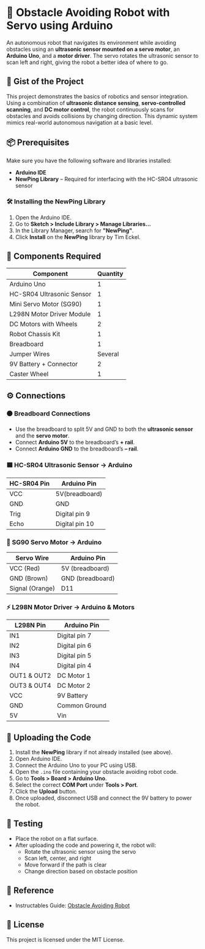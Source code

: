 # 🤖 Obstacle Avoiding Robot with Servo using Arduino

An autonomous robot that navigates its environment while avoiding obstacles using an **ultrasonic sensor mounted on a servo motor**, an **Arduino Uno**, and a **motor driver**. The servo rotates the ultrasonic sensor to scan left and right, giving the robot a better idea of where to go.

## 🧠 Gist of the Project

This project demonstrates the basics of robotics and sensor integration. Using a combination of **ultrasonic distance sensing**, **servo-controlled scanning**, and **DC motor control**, the robot continuously scans for obstacles and avoids collisions by changing direction. This dynamic system mimics real-world autonomous navigation at a basic level.

## 📦 Prerequisites

Make sure you have the following software and libraries installed:

- **Arduino IDE** 
- **NewPing Library** – Required for interfacing with the HC-SR04 ultrasonic sensor

### 🛠️ Installing the NewPing Library

1. Open the Arduino IDE.
2. Go to **Sketch > Include Library > Manage Libraries...**
3. In the Library Manager, search for **"NewPing"**.
4. Click **Install** on the **NewPing** library by Tim Eckel.

## 🧰 Components Required

| Component                   | Quantity |
|-----------------------------|----------|
| Arduino Uno                 | 1        |
| HC-SR04 Ultrasonic Sensor   | 1        |
| Mini Servo Motor (SG90)     | 1        |
| L298N Motor Driver Module   | 1        |
| DC Motors with Wheels       | 2        |
| Robot Chassis Kit           | 1        |
| Breadboard                  | 1        |
| Jumper Wires                | Several  |
| 9V Battery + Connector      | 2        |
| Caster Wheel                | 1        |

## ⚙️ Connections

### ⚫ Breadboard Connections

- Use the breadboard to split 5V and GND to both the **ultrasonic sensor** and the **servo motor**.
- Connect **Arduino 5V** to the breadboard’s **+ rail**.
- Connect **Arduino GND** to the breadboard’s **– rail**.

### 🟦 HC-SR04 Ultrasonic Sensor → Arduino

| HC-SR04 Pin | Arduino Pin    |
|-------------|----------------|
| VCC         | 5V(breadboard) |
| GND         | GND            |
| Trig        | Digital pin 9  |
| Echo        | Digital pin 10 |

### 🔄 SG90 Servo Motor → Arduino

| Servo Wire      | Arduino Pin     |
|-----------------|-----------------|
| VCC (Red)       | 5V (breadboard) |
| GND (Brown)     | GND (breadboard)|
| Signal (Orange) | D11 |

### ⚡ L298N Motor Driver → Arduino & Motors

| L298N Pin   | Arduino Pin    |
|-------------|----------------|
| IN1         | Digital pin 7  |
| IN2         | Digital pin 6  |
| IN3         | Digital pin 5  |
| IN4         | Digital pin 4  |
| OUT1 & OUT2 | DC Motor 1     |
| OUT3 & OUT4 | DC Motor 2     |
| VCC         | 9V Battery     |
| GND         | Common Ground  |
| 5V          | Vin            |

## 🚀 Uploading the Code

1. Install the **NewPing** library if not already installed (see above).
2. Open Arduino IDE.
3. Connect the Arduino Uno to your PC using USB.
4. Open the `.ino` file containing your obstacle avoiding robot code.
5. Go to **Tools > Board > Arduino Uno**.
6. Select the correct **COM Port** under **Tools > Port**.
7. Click the **Upload** button.
8. Once uploaded, disconnect USB and connect the 9V battery to power the robot.

## 🧪 Testing

- Place the robot on a flat surface.
- After uploading the code and powering it, the robot will:
  - Rotate the ultrasonic sensor using the servo
  - Scan left, center, and right
  - Move forward if the path is clear
  - Change direction based on obstacle position

## 🧾 Reference

- Instructables Guide: [Obstacle Avoiding Robot](https://www.instructables.com/Obstacle-Avoiding-Robot-Arduino-1/)

## 📄 License

This project is licensed under the MIT License.
